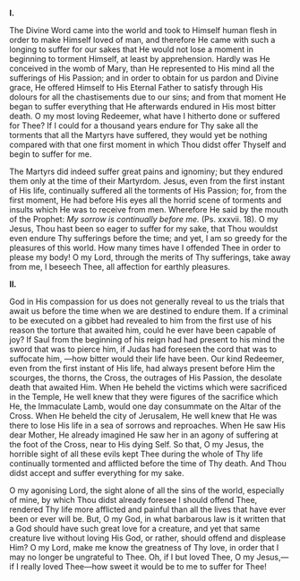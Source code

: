 
**I\.**

The Divine Word came into the world and took to Himself human flesh in order to make Himself loved of man, and therefore He came with such a longing to suffer for our sakes that He would not lose a moment in beginning to torment Himself, at least by apprehension. Hardly was He conceived in the womb of Mary, than He represented to His mind all the sufferings of His Passion; and in order to obtain for us pardon and Divine grace, He offered Himself to His Eternal Father to satisfy through His dolours for all the chastisements due to our sins; and from that moment He began to suffer everything that He afterwards endured in His most bitter death. O my most loving Redeemer, what have I hitherto done or suffered for Thee? If I could for a thousand years endure for Thy sake all the torments that all the Martyrs have suffered, they would yet be nothing compared with that one first moment in which Thou didst offer Thyself and begin to suffer for me.

The Martyrs did indeed suffer great pains and ignominy; but they endured them only at the time of their Martyrdom. Jesus, even from the first instant of His life, continually suffered all the torments of His Passion; for, from the first moment, He had before His eyes all the horrid scene of torments and insults which He was to receive from men. Wherefore He said by the mouth of the Prophet: *My sorrow is continually before me.* (Ps. xxxvii. 18). O my Jesus, Thou hast been so eager to suffer for my sake, that Thou wouldst even endure Thy sufferings before the time; and yet, I am so greedy for the pleasures of this world. How many times have I offended Thee in order to please my body! O my Lord, through the merits of Thy sufferings, take away from me, I beseech Thee, all affection for earthly pleasures.

**II\.**

God in His compassion for us does not generally reveal to us the trials that await us before the time when we are destined to endure them. If a criminal to be executed on a gibbet had revealed to him from the first use of his reason the torture that awaited him, could he ever have been capable of joy? If Saul from the beginning of his reign had had present to his mind the sword that was to pierce him, if Judas had foreseen the cord that was to suffocate him, —how bitter would their life have been. Our kind Redeemer, even from the first instant of His life, had always present before Him the scourges, the thorns, the Cross, the outrages of His Passion, the desolate death that awaited Him. When He beheld the victims which were sacrificed in the Temple, He well knew that they were figures of the sacrifice which He, the Immaculate Lamb, would one day consummate on the Altar of the Cross. When He beheld the city of Jerusalem, He well knew that He was there to lose His life in a sea of sorrows and reproaches. When He saw His dear Mother, He already imagined He saw her in an agony of suffering at the foot of the Cross, near to His dying Self. So that, O my Jesus, the horrible sight of all these evils kept Thee during the whole of Thy life continually tormented and afflicted before the time of Thy death. And Thou didst accept and suffer everything for my sake.

O my agonising Lord, the sight alone of all the sins of the world, especially of mine, by which Thou didst already foresee I should offend Thee, rendered Thy life more afflicted and painful than all the lives that have ever been or ever will be. But, O my God, in what barbarous law is it written that a God should have such great love for a creature, and yet that same creature live without loving His God, or rather, should offend and displease Him? O my Lord, make me know the greatness of Thy love, in order that I may no longer be ungrateful to Thee. Oh, if I but loved Thee, O my Jesus,—if I really loved Thee—how sweet it would be to me to suffer for Thee!

